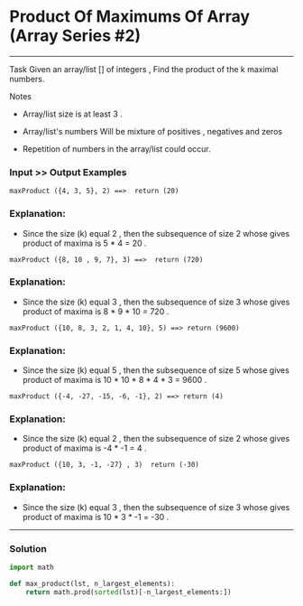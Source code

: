 # Product Of Maximums Of Array (Array Series #2)

---

Task
Given an array/list [] of integers , Find the product of the k maximal numbers.

Notes
* Array/list size is at least 3 .

* Array/list's numbers Will be mixture of positives , negatives and zeros

* Repetition of numbers in the array/list could occur.

### Input >> Output Examples
```
maxProduct ({4, 3, 5}, 2) ==>  return (20)
```
### Explanation:
* Since the size (k) equal 2 , then the subsequence of size 2 whose gives product of maxima is 5 * 4 = 20 .
```
maxProduct ({8, 10 , 9, 7}, 3) ==>  return (720)
```
### Explanation:
* Since the size (k) equal 3 , then the subsequence of size 3 whose gives product of maxima is  8 * 9 * 10 = 720 .
```
maxProduct ({10, 8, 3, 2, 1, 4, 10}, 5) ==> return (9600)
```
### Explanation:
* Since the size (k) equal 5 , then the subsequence of size 5 whose gives product of maxima is  10 * 10 * 8 * 4 * 3 = 9600 .
```
maxProduct ({-4, -27, -15, -6, -1}, 2) ==> return (4)
```
### Explanation:
* Since the size (k) equal 2 , then the subsequence of size 2 whose gives product of maxima is  -4 * -1 = 4 .
```
maxProduct ({10, 3, -1, -27} , 3)  return (-30)
```
### Explanation:
* Since the size (k) equal 3 , then the subsequence of size 3 whose gives product of maxima is 10 * 3 * -1 = -30 .

---

### Solution

```py
import math

def max_product(lst, n_largest_elements):
    return math.prod(sorted(lst)[-n_largest_elements:])
```
